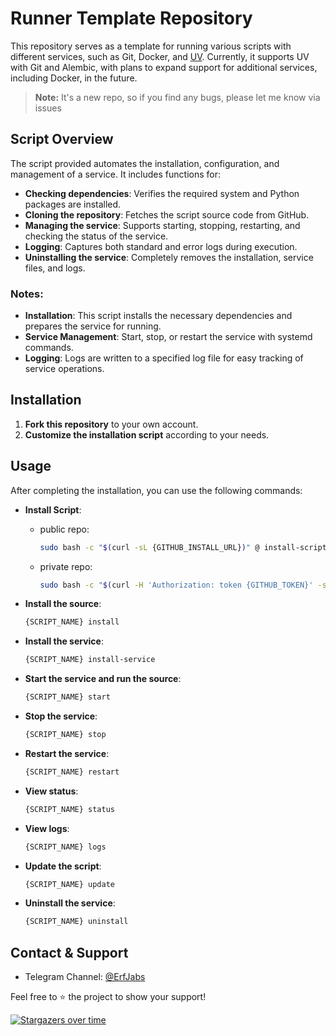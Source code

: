 # Runner Template Repository

This repository serves as a template for running various scripts with different services, such as Git, Docker, and [UV](https://docs.astral.sh/uv/). Currently, it supports UV with Git and Alembic, with plans to expand support for additional services, including Docker, in the future.

> **Note:** It's a new repo, so if you find any bugs, please let me know via issues

## Script Overview

The script provided automates the installation, configuration, and management of a service. It includes functions for:

- **Checking dependencies**: Verifies the required system and Python packages are installed.
- **Cloning the repository**: Fetches the script source code from GitHub.
- **Managing the service**: Supports starting, stopping, restarting, and checking the status of the service.
- **Logging**: Captures both standard and error logs during execution.
- **Uninstalling the service**: Completely removes the installation, service files, and logs.


### Notes:
- **Installation**: This script installs the necessary dependencies and prepares the service for running.
- **Service Management**: Start, stop, or restart the service with systemd commands.
- **Logging**: Logs are written to a specified log file for easy tracking of service operations.


## Installation

1. **Fork this repository** to your own account.
2. **Customize the installation script** according to your needs.

## Usage

After completing the installation, you can use the following commands:

- **Install Script**:

  - public repo:
    ```bash
    sudo bash -c "$(curl -sL {GITHUB_INSTALL_URL})" @ install-script
    ```

  - private repo:
    ```bash
    sudo bash -c "$(curl -H 'Authorization: token {GITHUB_TOKEN}' -sL {GITHUB_INSTALL_URL})" @ install-script
    ```

- **Install the source**:
  ```bash
  {SCRIPT_NAME} install
  ```

- **Install the service**:
  ```bash
  {SCRIPT_NAME} install-service
  ```

- **Start the service and run the source**:
  ```bash
  {SCRIPT_NAME} start
  ```

- **Stop the service**:
  ```bash
  {SCRIPT_NAME} stop
  ```

- **Restart the service**:
  ```bash
  {SCRIPT_NAME} restart
  ```

- **View status**:
  ```bash
  {SCRIPT_NAME} status
  ```

- **View logs**:
  ```bash
  {SCRIPT_NAME} logs
  ```

- **Update the script**:
  ```bash
  {SCRIPT_NAME} update
  ```

- **Uninstall the service**:
  ```bash
  {SCRIPT_NAME} uninstall
  ```


## Contact & Support

- Telegram Channel: [@ErfJabs](https://t.me/ErfJabs)

Feel free to ⭐ the project to show your support!

[![Stargazers over time](https://starchart.cc/erfjab/runner.svg?variant=adaptive)](https://starchart.cc/erfjab/runner)